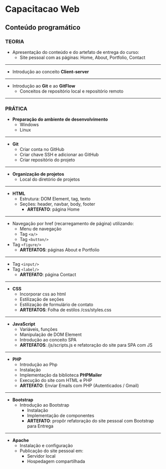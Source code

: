 # Capacitacao Web

## Conteúdo programático

### TEORIA

- Apresentação do conteúdo e do artefato de entrega do curso: 
  - Site pessoal com as páginas: Home, About, Portfolio, Contact 

---

- Introdução ao conceito __Client-server__

---

- Introdução ao __Git__ e ao __GitFlow__
  - Conceitos de repositório local e repositório remoto

---

### PRÁTICA

- __Preparação do ambiente de desenvolvimento__
  - Windows
  - Linux

---

- __Git__
  - Criar conta no GitHub
  - Criar chave SSH e adicionar ao GitHub
  - Criar repositório do projeto

---

- __Organização de projetos__
  - Local do diretório de projetos

---

- __HTML__
  - Estrutura: DOM Element, tag, texto
  - Seções: header, navbar, body, footer
    - __ARTEFATO__: página Home 

---

  - Navegação por href (recarregamento de página) utilizando:
    - Menu de navegação 
    - Tag ```<a/>```
    - Tag ```<button/>``` 
  - Tag ```<figure/>```
    - __ARTEFATOS__: páginas About e Portfolio

---

  - Tag ```<input/>```
  - Tag ```<label/>```
    - __ARTEFATO__: página Contact

---

- __CSS__
  - Incorporar css ao html
  - Estilização de seções
  - Estilização de formulário de contato
  - __ARTEFATOS__: Folha de estilos /css/styles.css 
---

- __JavaScript__
  - Variáveis, funções
  - Manipulação de DOM Element
  - Introdução ao conceito SPA
  - __ARTEFATOS__: /js/scripts.js e refatoração do site para SPA com JS

---

- __PHP__
  - Introdução ao Php
  - Instalação
  - Implementação da biblioteca __PHPMailer__
  - Execução do site com HTML e PHP
  - __ARTEFATO__: Enviar Emails com PHP (Autenticados / Gmail)

---

- __Bootstrap__
  - Introdução ao Bootstrap
    - Instalação
    - Implementação de componentes
    - __ARTEFATO__: propôr refatoração do site pessoal com Bootstrap para Entrega

---

- __Apache__
  - Instalação e configuração
  - Publicação do site pessoal em:
    - Servidor local
    - Hospedagem compartilhada

